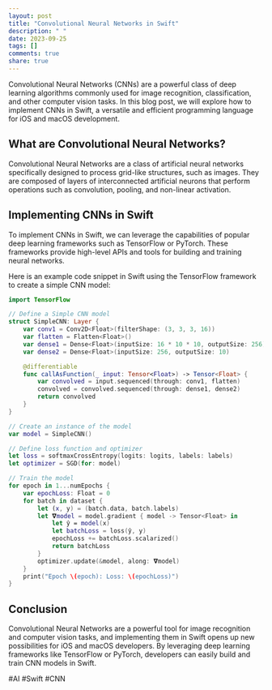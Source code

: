```yaml
---
layout: post
title: "Convolutional Neural Networks in Swift"
description: " "
date: 2023-09-25
tags: []
comments: true
share: true
---
```


Convolutional Neural Networks (CNNs) are a powerful class of deep learning algorithms commonly used for image recognition, classification, and other computer vision tasks. In this blog post, we will explore how to implement CNNs in Swift, a versatile and efficient programming language for iOS and macOS development.

## What are Convolutional Neural Networks?

Convolutional Neural Networks are a class of artificial neural networks specifically designed to process grid-like structures, such as images. They are composed of layers of interconnected artificial neurons that perform operations such as convolution, pooling, and non-linear activation.

## Implementing CNNs in Swift

To implement CNNs in Swift, we can leverage the capabilities of popular deep learning frameworks such as TensorFlow or PyTorch. These frameworks provide high-level APIs and tools for building and training neural networks.

Here is an example code snippet in Swift using the TensorFlow framework to create a simple CNN model:

```swift
import TensorFlow

// Define a Simple CNN model
struct SimpleCNN: Layer {
    var conv1 = Conv2D<Float>(filterShape: (3, 3, 3, 16))
    var flatten = Flatten<Float>()
    var dense1 = Dense<Float>(inputSize: 16 * 10 * 10, outputSize: 256)
    var dense2 = Dense<Float>(inputSize: 256, outputSize: 10)

    @differentiable
    func callAsFunction(_ input: Tensor<Float>) -> Tensor<Float> {
        var convolved = input.sequenced(through: conv1, flatten)
        convolved = convolved.sequenced(through: dense1, dense2)
        return convolved
    }
}

// Create an instance of the model
var model = SimpleCNN()

// Define loss function and optimizer
let loss = softmaxCrossEntropy(logits: logits, labels: labels)
let optimizer = SGD(for: model)

// Train the model
for epoch in 1...numEpochs {
    var epochLoss: Float = 0
    for batch in dataset {
        let (x, y) = (batch.data, batch.labels)
        let 𝛁model = model.gradient { model -> Tensor<Float> in
            let ŷ = model(x)
            let batchLoss = loss(ŷ, y)
            epochLoss += batchLoss.scalarized()
            return batchLoss
        }
        optimizer.update(&model, along: 𝛁model)
    }
    print("Epoch \(epoch): Loss: \(epochLoss)")
}
```

## Conclusion

Convolutional Neural Networks are a powerful tool for image recognition and computer vision tasks, and implementing them in Swift opens up new possibilities for iOS and macOS developers. By leveraging deep learning frameworks like TensorFlow or PyTorch, developers can easily build and train CNN models in Swift.

#AI #Swift #CNN